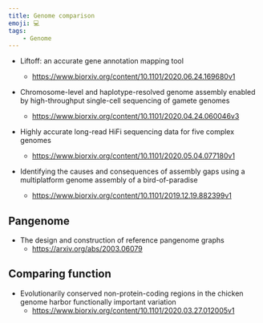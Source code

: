 ```yaml
---
title: Genome comparison
emoji: 💻
tags:
    - Genome
---
```


* Liftoff: an accurate gene annotation mapping tool
    - https://www.biorxiv.org/content/10.1101/2020.06.24.169680v1

* Chromosome-level and haplotype-resolved genome assembly enabled by high-throughput single-cell sequencing of gamete genomes
    - https://www.biorxiv.org/content/10.1101/2020.04.24.060046v3
* Highly accurate long-read HiFi sequencing data for five complex genomes
    - https://www.biorxiv.org/content/10.1101/2020.05.04.077180v1
* Identifying the causes and consequences of assembly gaps using a multiplatform genome assembly of a bird-of-paradise
    - https://www.biorxiv.org/content/10.1101/2019.12.19.882399v1

##  Pangenome
* The design and construction of reference pangenome graphs
    - https://arxiv.org/abs/2003.06079

## Comparing function
* Evolutionarily conserved non-protein-coding regions in the chicken genome harbor functionally important variation
    - https://www.biorxiv.org/content/10.1101/2020.03.27.012005v1